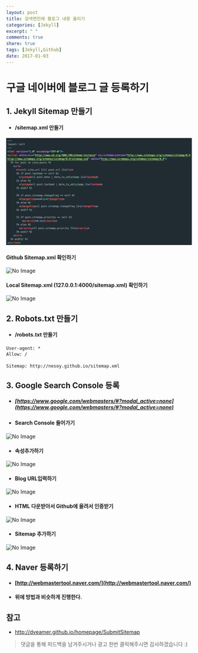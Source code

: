 ```yaml
---
layout: post
title: 검색엔진에 블로그 내용 올리기
categories: [Jekyll]
excerpt: " "
comments: true
share: true
tags: [Jekyll,Github]
date: 2017-01-03
---
```


# **구글 네이버에 블로그 글 등록하기**

## 1. Jekyll Sitemap 만들기
- #### /sitemap.xml 만들기

![No Image](/assets/posts/20170103/1.png)

#### Github Sitemap.xml 확인하기
  ![No Image](/assets/posts/20170103/sitemap.PNG)

#### Local Sitemap.xml (127.0.0.1:4000/sitemap.xml) 확인하기
  ![No Image](/assets/posts/20170103/sitemap2.PNG)

## 2. Robots.txt 만들기
- #### /robots.txt 만들기

```
User-agent: *
Allow: /

Sitemap: http://nesoy.github.io/sitemap.xml
```

## 3. Google Search Console 등록
- ##### [https://www.google.com/webmasters/#?modal_active=none](https://www.google.com/webmasters/#?modal_active=none)

- #### Search Console 들어가기
![No Image](/assets/posts/20170103/googleSearch.PNG)

- #### 속성추가하기
![No Image](/assets/posts/20170103/googleSearch2.PNG)

- #### Blog URL입력하기
![No Image](/assets/posts/20170103/googleSearch3.PNG)

- #### HTML 다운받아서 Github에 올려서 인증받기
![No Image](/assets/posts/20170103/googleSearch4.PNG)

- #### Sitemap 추가하기
![No Image](/assets/posts/20170103/googleSearch5.PNG)

## 4. Naver 등록하기
- #### [http://webmastertool.naver.com/](http://webmastertool.naver.com/)
- #### 위에 방법과 비슷하게 진행한다.


## 참고
- <http://dveamer.github.io/homepage/SubmitSitemap>

> 댓글을 통해 피드백을 남겨주시거나 광고 한번 클릭해주시면 감사하겠습니다 :)